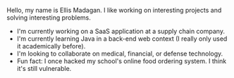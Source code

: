 Hello, my name is Ellis Madagan. I like working on interesting projects and solving interesting problems.
- I'm currently working on a SaaS application at a supply chain company.
- I'm currently learning Java in a back-end web context (I really only used it academically before).
- I'm looking to collaborate on medical, financial, or defense technology.
- Fun fact: I once hacked my school's online food ordering system. I think it's still vulnerable.

<!--
**em1382/em1382** is a ✨ _special_ ✨ repository because its `README.md` (this file) appears on your GitHub profile.

Here are some ideas to get you started:

- 🔭 I’m currently working on ...
- 🌱 I’m currently learning ...
- 👯 I’m looking to collaborate on ...
- 🤔 I’m looking for help with ...
- 💬 Ask me about ...
- 📫 How to reach me: ...
- 😄 Pronouns: ...
- ⚡ Fun fact: ...
-->
